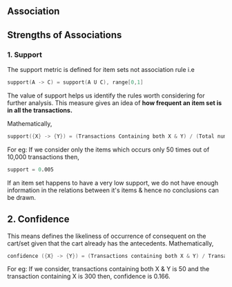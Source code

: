## Association

## Strengths of Associations

### 1. Support

The support metric is defined for item sets not association rule i.e

```s
support(A -> C) = support(A U C), range[0,1]
```

The value of support helps us identify the rules worth considering for further analysis. This measure gives an idea of **how frequent an item set is in all the transactions.**

Mathematically,

```s
support({X} -> {Y}) = (Transactions Containing both X & Y) / (Total number of transactions)
```

For eg: If we consider only the items which occurs only 50 times out of 10,000 transactions then,

```s
support = 0.005
```

If an item set happens to have a very low support, we do not have enough information in the relations between it's items & hence no conclusions can be drawn.

## 2. Confidence
This means defines the likeliness of occurrence of consequent on the cart/set given that the cart already has the antecedents.
Mathematically,

```s
confidence ({X} -> {Y}) = (Transactions containing both X & Y) / Transactions containing X
```

For eg: If we consider, transactions containing both X & Y is 50 and the transaction containing X is 300 then, confidence is 0.166.